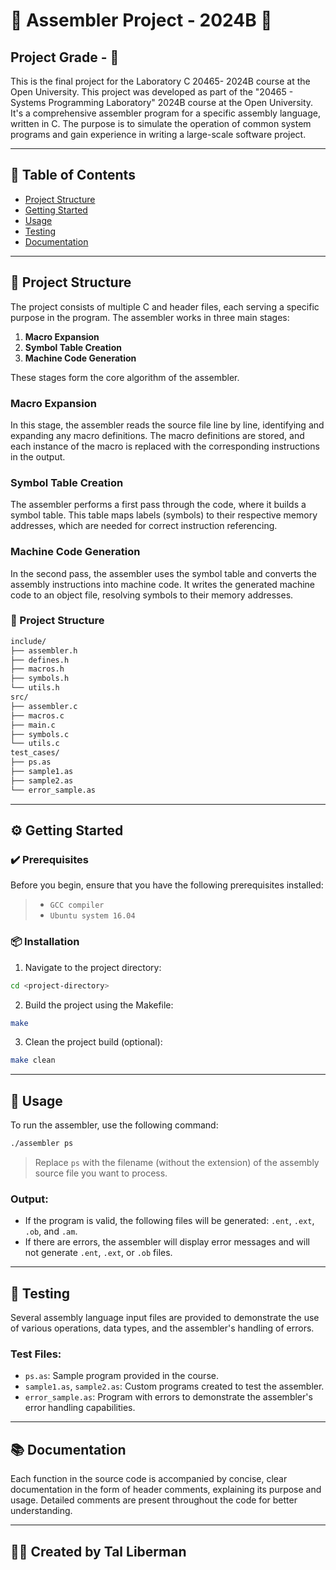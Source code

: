 
# 🚀 Assembler Project - 2024B 🚀
## Project Grade - 💯

This is the final project for the Laboratory C 20465- 2024B course at the Open University. This project was developed as part of the "20465 - Systems Programming Laboratory" 2024B course at the Open University. It's a comprehensive assembler program for a specific assembly language, written in C. The purpose is to simulate the operation of common system programs and gain experience in writing a large-scale software project.

___

## 📖 Table of Contents
- [Project Structure](#-project-structure)
- [Getting Started](#-getting-started)
- [Usage](#-usage)
- [Testing](#-testing)
- [Documentation](#-documentation)

___

## 🧩 Project Structure

The project consists of multiple C and header files, each serving a specific purpose in the program. The assembler works in three main stages:

1. **Macro Expansion**
2. **Symbol Table Creation**
3. **Machine Code Generation**

These stages form the core algorithm of the assembler.

### Macro Expansion

In this stage, the assembler reads the source file line by line, identifying and expanding any macro definitions. The macro definitions are stored, and each instance of the macro is replaced with the corresponding instructions in the output.

### Symbol Table Creation

The assembler performs a first pass through the code, where it builds a symbol table. This table maps labels (symbols) to their respective memory addresses, which are needed for correct instruction referencing.

### Machine Code Generation

In the second pass, the assembler uses the symbol table and converts the assembly instructions into machine code. It writes the generated machine code to an object file, resolving symbols to their memory addresses.

### 📂 Project Structure

```bash
include/
├── assembler.h
├── defines.h
├── macros.h
├── symbols.h
└── utils.h
src/
├── assembler.c
├── macros.c
├── main.c
├── symbols.c
└── utils.c
test_cases/
├── ps.as
├── sample1.as
├── sample2.as
└── error_sample.as
```

___ 

## ⚙️ Getting Started

### ✔️ Prerequisites

Before you begin, ensure that you have the following prerequisites installed:
> - `GCC compiler`
> - `Ubuntu system 16.04`

### 📦 Installation

1. Navigate to the project directory:
```sh
cd <project-directory>
```

2. Build the project using the Makefile:
```sh
make
```

3. Clean the project build (optional):
```sh
make clean
```

___

## 🔧 Usage

To run the assembler, use the following command:

```sh
./assembler ps
```

> Replace `ps` with the filename (without the extension) of the assembly source file you want to process.

### Output:
- If the program is valid, the following files will be generated: `.ent`, `.ext`, `.ob`, and `.am`.
- If there are errors, the assembler will display error messages and will not generate `.ent`, `.ext`, or `.ob` files.

___

## 🧪 Testing

Several assembly language input files are provided to demonstrate the use of various operations, data types, and the assembler's handling of errors.

### Test Files:
- `ps.as`: Sample program provided in the course.
- `sample1.as`, `sample2.as`: Custom programs created to test the assembler.
- `error_sample.as`: Program with errors to demonstrate the assembler's error handling capabilities.

___ 

## 📚 Documentation

Each function in the source code is accompanied by concise, clear documentation in the form of header comments, explaining its purpose and usage. Detailed comments are present throughout the code for better understanding.

___

## 👏🏻 Created by Tal Liberman
